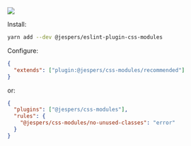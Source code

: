 <a href="https://www.npmjs.com/package/@jespers/eslint-plugin-css-modules">
  <img src="https://img.shields.io/npm/v/@jespers/eslint-plugin-css-modules">
</a>

Install:

```sh
yarn add --dev @jespers/eslint-plugin-css-modules
```

Configure:

```json
{
  "extends": ["plugin:@jespers/css-modules/recommended"]
}
```

or:

```json
{
  "plugins": ["@jespers/css-modules"],
  "rules": {
    "@jespers/css-modules/no-unused-classes": "error"
  }
}
```
